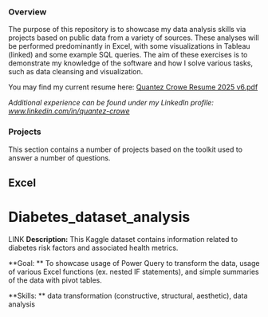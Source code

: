 ### Overview
The purpose of this repository is to showcase my data analysis skills via projects based on public data from a variety of sources. These analyses will be performed predominantly in Excel, with some visualizations in Tableau (linked) and some example SQL queries. The aim of these exercises is to demonstrate my knowledge of the software and how I solve various tasks, such as data cleansing and visualization.

You may find my current resume here: [Quantez Crowe Resume 2025 v6.pdf](https://github.com/quantez-crowe/Resume/blob/a2b9037b6c7c133428dffc093d2347cfb832d3d2/Quantez%20Crowe%20Resume%202025%20v6.pdf) 

_Additional experience can be found under my LinkedIn profile: www.linkedin.com/in/quantez-crowe_



### Projects
This section contains a number of projects based on the toolkit used to answer a number of questions.

## Excel
# Diabetes_dataset_analysis
LINK
**Description:**  This Kaggle dataset contains information related to diabetes risk factors and associated health metrics.

**Goal: ** To showcase usage of Power Query to transform the data, usage of various Excel functions (ex. nested IF statements), and simple summaries of the data with pivot tables.

**Skills: ** data transformation (constructive, structural, aesthetic), data analysis

